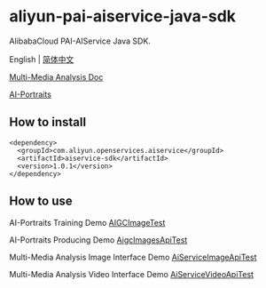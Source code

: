 # aliyun-pai-aiservice-java-sdk 
AlibabaCloud PAI-AIService Java  SDK.

English | [简体中文](./README_zh-CN.md)

[Multi-Media Analysis Doc](https://www.alibabacloud.com/help/zh/pai/user-guide/multimedia-analysis)

[AI-Portraits](https://help.aliyun.com/zh/pai/user-guide/overview-of-ai-portraits?spm=a2c4g.11174283.0.0.34165e0fdiZgrH)

## How to install

```
<dependency>
  <groupId>com.aliyun.openservices.aiservice</groupId>
  <artifactId>aiservice-sdk</artifactId>
  <version>1.0.1</version>
</dependency>
```


## How to use

AI-Portraits Training Demo [AIGCImageTest](src/test/java/com/aliyun/openservices/aiservice/api/AIGCImageTest.java)

AI-Portraits Producing Demo [AigcImagesApiTest](src/test/java/com/aliyun/openservices/aiservice/api/AigcImagesApiTest.java)

Multi-Media Analysis Image Interface Demo [AiServiceImageApiTest](src/test/java/com/aliyun/openservices/aiservice/api/AiServiceImageApiTest.java)

Multi-Media Analysis Video Interface Demo [AiServiceVideoApiTest](src/test/java/com/aliyun/openservices/aiservice/api/AiServiceVideoApiTest.java)

